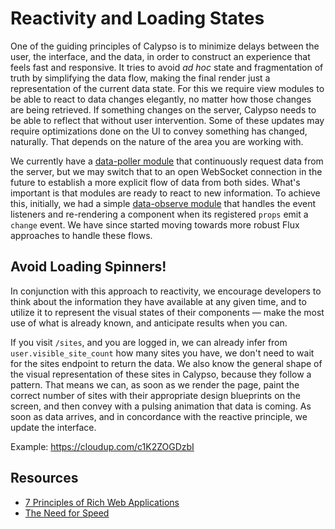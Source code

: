 Reactivity and Loading States
=============================

One of the guiding principles of Calypso is to minimize delays between the user, the interface, and the data, in order to construct an experience that feels fast and responsive. It tries to avoid *ad hoc* state and fragmentation of truth by simplifying the data flow, making the final render just a representation of the current data state. For this we require view modules to be able to react to data changes elegantly, no matter how those changes are being retrieved. If something changes on the server, Calypso needs to be able to reflect that without user intervention. Some of these updates may require optimizations done on the UI to convey something has changed, naturally. That depends on the nature of the area you are working with.

We currently have a [data-poller module](../client/lib/data-poller) that continuously request data from the server, but we may switch that to an open WebSocket connection in the future to establish a more explicit flow of data from both sides. What's important is that modules are ready to react to new information. To achieve this, initially, we had a simple [data-observe module](../client/lib/mixins/data-observe) that handles the event listeners and re-rendering a component when its registered `props` emit a `change` event. We have since started moving towards more robust Flux approaches to handle these flows.

## Avoid Loading Spinners!

In conjunction with this approach to reactivity, we encourage developers to think about the information they have available at any given time, and to utilize it to represent the visual states of their components — make the most use of what is already known, and anticipate results when you can.

If you visit `/sites`, and you are logged in, we can already infer from `user.visible_site_count` how many sites you have, we don't need to wait for the sites endpoint to return the data. We also know the general shape of the visual representation of these sites in Calypso, because they follow a pattern. That means we can, as soon as we render the page, paint the correct number of sites with their appropriate design blueprints on the screen, and then convey with a pulsing animation that data is coming. As soon as data arrives, and in concordance with the reactive principle, we update the interface.

Example: https://cloudup.com/c1K2ZOGDzbI

## Resources

* [7 Principles of Rich Web Applications](http://rauchg.com/2014/7-principles-of-rich-web-applications/)
* [The Need for Speed](https://cloudup.com/blog/the-need-for-speed)
